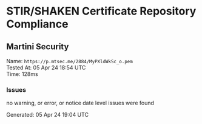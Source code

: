 # STIR/SHAKEN Certificate Repository Compliance

## Martini Security

Name: `https://p.mtsec.me/2884/MyPXldWkSc_o.pem`\
Tested At: 05 Apr 24 18:54 UTC\
Time: 128ms

### Issues

no warning, or error, or notice date level issues were found

Generated: 05 Apr 24 19:04 UTC